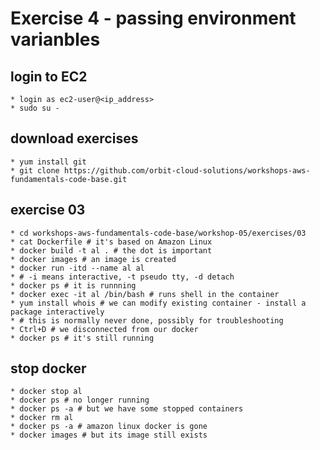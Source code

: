 # Exercise 4 - passing environment varianbles

## login to EC2
    * login as ec2-user@<ip_address>
    * sudo su -

## download exercises
    * yum install git
    * git clone https://github.com/orbit-cloud-solutions/workshops-aws-fundamentals-code-base.git

## exercise 03
    * cd workshops-aws-fundamentals-code-base/workshop-05/exercises/03
    * cat Dockerfile # it's based on Amazon Linux
    * docker build -t al . # the dot is important
    * docker images # an image is created
    * docker run -itd --name al al
    * # -i means interactive, -t pseudo tty, -d detach
    * docker ps # it is runnning
    * docker exec -it al /bin/bash # runs shell in the container
    * yum install whois # we can modify existing container - install a package interactively
    * # this is normally never done, possibly for troubleshooting
    * Ctrl+D # we disconnected from our docker
    * docker ps # it's still running

## stop docker
    * docker stop al
    * docker ps # no longer running
    * docker ps -a # but we have some stopped containers
    * docker rm al
    * docker ps -a # amazon linux docker is gone
    * docker images # but its image still exists
